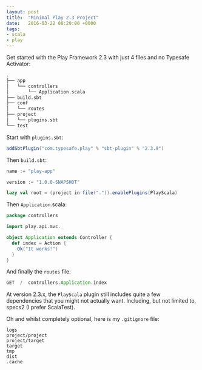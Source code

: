 ```yaml
---
layout: post
title:  "Minimal Play 2.3 Project"
date:   2016-03-22 08:20:00 +0000
tags:
- scala
- play
---
```


Get started with the Play Framework 2.3 with just 4 files and no Typesafe Activator:

```bash
.
├── app
│   └── controllers
│       └── Application.scala
├── build.sbt
├── conf
│   └── routes
├── project
│   └── plugins.sbt
└── test
```

Start with `plugins.sbt`:

```scala
addSbtPlugin("com.typesafe.play" % "sbt-plugin" % "2.3.9")
```

Then `build.sbt`:

```scala
name := "play-app"

version := "1.0.0-SNAPSHOT"

lazy val root = (project in file(".")).enablePlugins(PlayScala)
```

Then `Application`.scala:

```scala
package controllers

import play.api.mvc._

object Application extends Controller {
  def index = Action {
    Ok("It works!")
  }
}
```

And finally the `routes` file:

```scala
GET  /  controllers.Application.index
```

At version 2.3.x, the `PlayScala` plugin still includes quite a few dependencies that you might not actually want. Including, but not limited to, specs2 (I prefer ScalaTest).

Oh and whilst completely optional, here is my `.gitignore` file:

```
logs
project/project
project/target
target
tmp
dist
.cache
```
